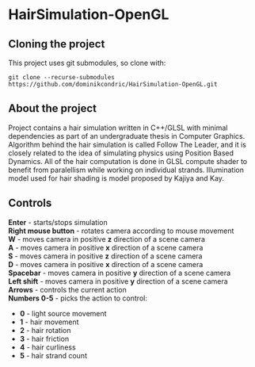# HairSimulation-OpenGL
## Cloning the project
This project uses git submodules, so clone with:  
```
git clone --recurse-submodules https://github.com/dominikcondric/HairSimulation-OpenGL.git
```

## About the project
Project contains a hair simulation written in C++/GLSL with minimal dependencies as part of an undergraduate thesis in Computer Graphics. Algorithm behind the hair simulation is called Follow The Leader, and it is closely related to the idea of simulating physics using Position Based Dynamics. All of the hair computation is done in GLSL compute shader to benefit from paralellism while working on individual strands. Illumination model used for hair shading is model proposed by Kajiya and Kay.

## Controls
**Enter** - starts/stops simulation  
**Right mouse button** - rotates camera according to mouse movement  
**W** - moves camera in positive **z** direction of a scene camera  
**A** - moves camera in positive **x** direction of a scene camera   
**S** - moves camera in positive **z** direction of a scene camera   
**D** - moves camera in positive **x** direction of a scene camera   
**Spacebar** - moves camera in positive **y** direction of a scene camera   
**Left shift** - moves camera in positive **y** direction of a scene camera  
**Arrows** - controls the current action  
**Numbers 0-5** - picks the action to control:
- **0** - light source movement
- **1** - hair movement
- **2** - hair rotation
- **3** - hair friction
- **4** - hair curliness
- **5** - hair strand count

